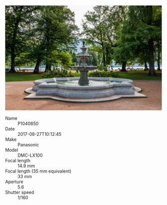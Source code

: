 [![P1040850](/photos/hd/P1040850.jpg)](/photos/full/P1040850.jpg?raw=true)

<dl>
  <dt>Name</dt>
  <dd>P1040850</dd>
  <dt>Date</dt>
  <dd>2017-08-27T10:12:45</dd>
  <dt>Make</dt>
  <dd>Panasonic</dd>
  <dt>Model</dt>
  <dd>DMC-LX100</dd>
  <dt>Focal length</dt>
  <dd>14.9 mm</dd>
  <dt>Focal length (35 mm equivalent)</dt>
  <dd>33 mm</dd>
  <dt>Aperture</dt>
  <dd>5.6</dd>
  <dt>Shutter speed</dt>
  <dd>1/160</dd>
</dl>
